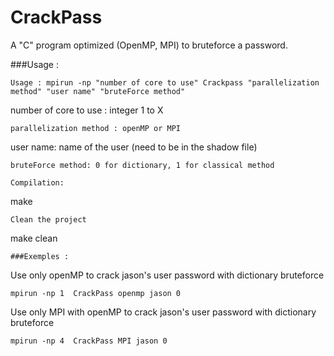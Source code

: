 # CrackPass
A "C" program optimized (OpenMP, MPI) to bruteforce a password.

###Usage :
```
Usage : mpirun -np "number of core to use" Crackpass "parallelization method" "user name" "bruteForce method"
```
number of core to use : integer 1 to X
```
parallelization method : openMP or MPI
```
user name: name of the user (need to be in the shadow file)
```
bruteForce method: 0 for dictionary, 1 for classical method
```
```
Compilation:
```
make
```
Clean the project
```
make clean
```
###Exemples :
```
Use only openMP to crack jason's user password with dictionary bruteforce
```
mpirun -np 1  CrackPass openmp jason 0
```
Use only MPI with openMP to crack jason's user password with dictionary bruteforce
```
mpirun -np 4  CrackPass MPI jason 0
